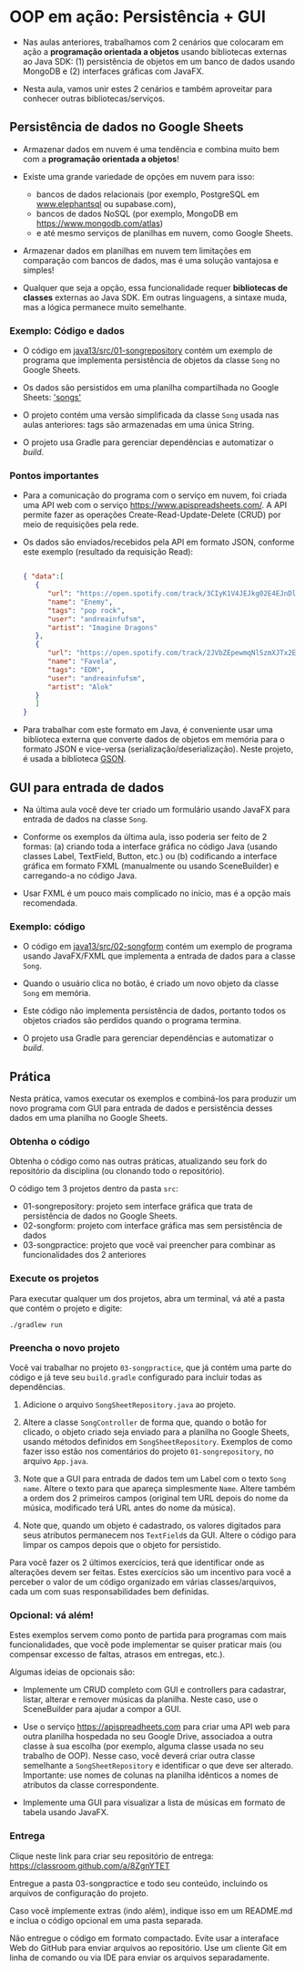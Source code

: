<!--
author:   Andrea Charão

email:    andrea@inf.ufsm.br

version:  0.0.1

language: PT-BR

narrator: Brazilian Portuguese Female

comment:  Material de apoio elaborado para a disciplina
          ELC117 - Paradigmas de Programação,
          da Universidade Federal de Santa Maria

link:     https://cdn.jsdelivr.net/chartist.js/latest/chartist.min.css

script:   https://cdn.jsdelivr.net/chartist.js/latest/chartist.min.js

translation: English  translations/English.md

@load.java: @load(java,@0)

@load
<script style="display: block" modify="false" run-once="true">
    fetch("@1")
    .then((response) => {
        if (response.ok) {
            response.text()
            .then((text) => {
                send.lia("LIASCRIPT:\n``` @0\n" + text + "\n```")
            })
        } else {
            send.lia("HTML: <span style='color: red'>Something went wrong, could not load <a href='@1'>@1</a></span>")
        }
    })
    "loading: @1"
</script>
@end

-->

# OOP em ação: Persistência + GUI

* Nas aulas anteriores, trabalhamos com 2 cenários que colocaram em ação a **programação orientada a objetos** usando bibliotecas externas ao Java SDK: (1) persistência de objetos em um banco de dados usando MongoDB e (2) interfaces gráficas com JavaFX.

* Nesta aula, vamos unir estes 2 cenários e também aproveitar para conhecer outras bibliotecas/serviços.


## Persistência de dados no Google Sheets


* Armazenar dados em nuvem é uma tendência e combina muito bem com a **programação orientada a objetos**! 

* Existe uma grande variedade de opções em nuvem para isso: 

  - bancos de dados relacionais (por exemplo, PostgreSQL em www.elephantsql ou supabase.com), 
  - bancos de dados NoSQL (por exemplo, MongoDB em https://www.mongodb.com/atlas) 
  - e até mesmo serviços de planilhas em nuvem, como Google Sheets.

* Armazenar dados em planilhas em nuvem tem limitações em comparação com bancos de dados, mas é uma solução vantajosa e simples!

* Qualquer que seja a opção, essa funcionalidade requer **bibliotecas de classes** externas ao Java SDK. Em outras linguagens, a sintaxe muda, mas a lógica permanece muito semelhante.





### Exemplo: Código e dados 

* O código em [java13/src/01-songrepository](https://github.com/AndreaInfUFSM/elc117-2022b/tree/main/praticas/java13/src/01-songrepository) contém um exemplo de programa que implementa persistência de objetos da classe `Song` no Google Sheets. 

* Os dados são persistidos em uma planilha compartilhada no Google Sheets: ['songs'](https://docs.google.com/spreadsheets/d/1iW7j0NtDbzFuoCSEi9Y4DWDgzRkeA4V_cYvlKBQbmIg/edit?usp=sharing)


* O projeto contém uma versão simplificada da classe `Song` usada nas aulas anteriores: tags são armazenadas em uma única String.

* O projeto usa Gradle para gerenciar dependências e automatizar o *build*. 

### Pontos importantes


* Para a comunicação do programa com o serviço em nuvem, foi criada uma API web com o serviço https://www.apispreadsheets.com/. A API permite fazer as operações Create-Read-Update-Delete (CRUD) por meio de requisições pela rede.

* Os dados são enviados/recebidos pela API em formato JSON, conforme este exemplo (resultado da requisição Read):

   ```json 
   
   { "data":[
      {
         "url": "https://open.spotify.com/track/3CIyK1V4JEJkg02E4EJnDl",
         "name": "Enemy",
         "tags": "pop rock",
         "user": "andreainfufsm",
         "artist": "Imagine Dragons"
      },
      {
         "url": "https://open.spotify.com/track/2JVbZEpewmqNlSzmXJTx2E",
         "name": "Favela",
         "tags": "EDM",
         "user": "andreainfufsm",
         "artist": "Alok"
      }
      ]
   }
   
   ```
   

*  Para trabalhar com este formato em Java, é conveniente usar uma biblioteca externa que converte dados de objetos em memória para o formato JSON e vice-versa (serialização/deserialização). Neste projeto, é usada a biblioteca [GSON](https://github.com/google/gson/blob/master/UserGuide.md).


## GUI para entrada de dados

* Na última aula você deve ter criado um formulário usando JavaFX para entrada de dados na classe `Song`. 

* Conforme os exemplos da última aula, isso poderia ser feito de 2 formas: (a) criando toda a interface gráfica no código Java (usando classes Label, TextField, Button, etc.) ou (b) codificando a interface gráfica em formato FXML (manualmente ou usando SceneBuilder) e carregando-a no código Java.

* Usar FXML é um pouco mais complicado no início, mas é a opção mais recomendada.


### Exemplo: código 

* O código em [java13/src/02-songform](https://github.com/AndreaInfUFSM/elc117-2022b/tree/main/praticas/java13/src/02-songform) contém um exemplo de programa usando JavaFX/FXML que implementa a entrada de dados para a classe `Song`. 

* Quando o usuário clica no botão, é criado um novo objeto da classe `Song` em memória. 

* Este código não implementa persistência de dados, portanto todos os objetos criados são perdidos quando o programa termina.


* O projeto usa Gradle para gerenciar dependências e automatizar o *build*. 







## Prática

Nesta prática, vamos executar os exemplos e combiná-los para produzir um novo programa com GUI para entrada de dados e persistência desses dados em uma planilha no Google Sheets.


### Obtenha o código


Obtenha o código como nas outras práticas, atualizando seu fork do repositório da disciplina (ou clonando todo o repositório).

O código tem 3 projetos dentro da pasta `src`:

* 01-songrepository: projeto sem interface gráfica que trata de persistência de dados no Google Sheets.
* 02-songform: projeto com interface gráfica mas sem persistência de dados
* 03-songpractice: projeto que você vai preencher para combinar as funcionalidades dos 2 anteriores


### Execute os projetos


Para executar qualquer um dos projetos, abra um terminal, vá até a pasta que contém o projeto e digite:  


```
./gradlew run
```






### Preencha o novo projeto

Você vai trabalhar no projeto `03-songpractice`, que já contém uma parte do código e já teve seu `build.gradle` configurado para incluir todas as dependências.

1. Adicione o arquivo `SongSheetRepository.java` ao projeto.

2. Altere a classe `SongController` de forma que, quando o botão for clicado, o objeto criado seja enviado para a planilha no Google Sheets, usando métodos definidos em `SongSheetRepository`. Exemplos de como fazer isso estão nos comentários do projeto `01-songrepository`, no arquivo `App.java`.

3. Note que a GUI para entrada de dados tem um Label com o texto `Song name`. Altere o texto para que apareça simplesmente `Name`. Altere também a ordem dos 2 primeiros campos (original tem URL depois do nome da música, modificado terá URL antes do nome da música). 

4. Note que, quando um objeto é cadastrado, os valores digitados para seus atributos permanecem nos `TextField`s da GUI. Altere o código para limpar os campos depois que o objeto for persistido.

Para você fazer os 2 últimos exercícios, terá que identificar onde as alterações devem ser feitas. Estes exercícios são um incentivo para você a perceber o valor de um código organizado em várias classes/arquivos, cada um com suas responsabilidades bem definidas.

### Opcional: vá além!

Estes exemplos servem como ponto de partida para programas com mais funcionalidades, que você pode implementar se quiser praticar mais (ou compensar excesso de faltas, atrasos em entregas, etc.).

Algumas ideias de opcionais são:

- Implemente um CRUD completo com GUI e controllers para cadastrar, listar, alterar e remover músicas da planilha. Neste caso, use o SceneBuilder para ajudar a compor a GUI.

- Use o serviço https://apispreadheets.com para criar uma API web para outra planilha hospedada no seu Google Drive, associadoa a outra classe à sua escolha (por exemplo, alguma classe usada no seu trabalho de OOP). Nesse caso, você deverá criar outra classe semelhante a `SongSheetRepository` e identificar o que deve ser alterado. Importante: use nomes de colunas na planilha idênticos a nomes de atributos da classe correspondente.

- Implemente uma GUI para visualizar a lista de músicas em formato de tabela usando JavaFX.



### Entrega

Clique neste link para criar seu repositório de entrega: https://classroom.github.com/a/8ZgnYTET

Entregue a pasta 03-songpractice e todo seu conteúdo, incluindo os arquivos de configuração do projeto. 

Caso você implemente extras (indo além), indique isso em um README.md e inclua o código opcional em uma pasta separada.

Não entregue o código em formato compactado. Evite usar a interaface Web do GitHub para enviar arquivos ao repositório. Use um cliente Git em linha de comando ou via IDE para enviar os arquivos separadamente.
